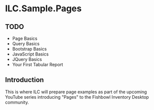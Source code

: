 # ILC.Sample.Pages

## TODO

* Page Basics
* Query Basics
* Bootstrap Basics
* JavaScript Basics
* JQuery Basics
* Your First Tabular Report

## Introduction

This is where ILC will prepare page examples as part of the upcoming YouTube series introducing "Pages" to the Fishbowl Inventory Desktop community.
